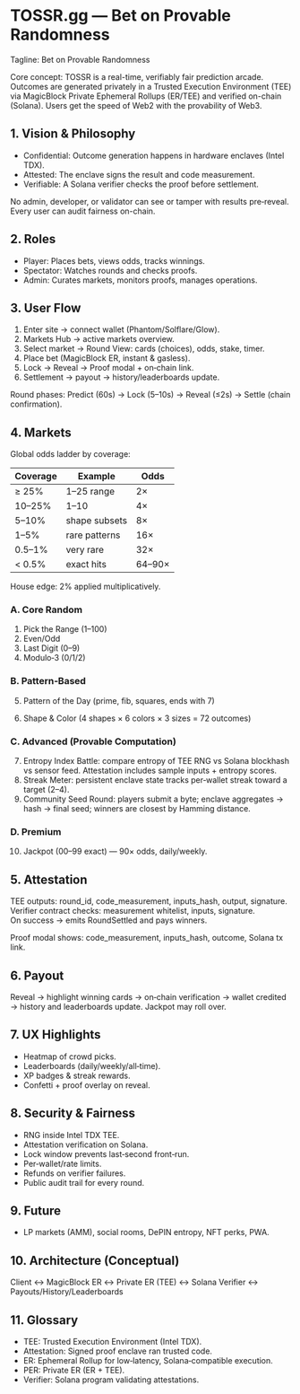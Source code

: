 # TOSSR.gg — Bet on Provable Randomness

Tagline: Bet on Provable Randomness

Core concept: TOSSR is a real-time, verifiably fair prediction arcade. Outcomes are generated privately in a Trusted Execution Environment (TEE) via MagicBlock Private Ephemeral Rollups (ER/TEE) and verified on-chain (Solana). Users get the speed of Web2 with the provability of Web3.

## 1. Vision & Philosophy

- Confidential: Outcome generation happens in hardware enclaves (Intel TDX).
- Attested: The enclave signs the result and code measurement.
- Verifiable: A Solana verifier checks the proof before settlement.

No admin, developer, or validator can see or tamper with results pre‑reveal. Every user can audit fairness on-chain.

## 2. Roles

- Player: Places bets, views odds, tracks winnings.
- Spectator: Watches rounds and checks proofs.
- Admin: Curates markets, monitors proofs, manages operations.

## 3. User Flow

1) Enter site → connect wallet (Phantom/Solflare/Glow).  
2) Markets Hub → active markets overview.  
3) Select market → Round View: cards (choices), odds, stake, timer.  
4) Place bet (MagicBlock ER, instant & gasless).  
5) Lock → Reveal → Proof modal + on‑chain link.  
6) Settlement → payout → history/leaderboards update.

Round phases: Predict (60s) → Lock (5–10s) → Reveal (≤2s) → Settle (chain confirmation).

## 4. Markets

Global odds ladder by coverage:

| Coverage | Example | Odds |
| --- | --- | --- |
| ≥ 25% | 1–25 range | 2× |
| 10–25% | 1–10 | 4× |
| 5–10% | shape subsets | 8× |
| 1–5% | rare patterns | 16× |
| 0.5–1% | very rare | 32× |
| < 0.5% | exact hits | 64–90× |

House edge: 2% applied multiplicatively.

### A. Core Random

1) Pick the Range (1–100)  
2) Even/Odd  
3) Last Digit (0–9)  
4) Modulo‑3 (0/1/2)

### B. Pattern‑Based

5) Pattern of the Day (prime, fib, squares, ends with 7)

6) Shape & Color (4 shapes × 6 colors × 3 sizes = 72 outcomes)

### C. Advanced (Provable Computation)

7) Entropy Index Battle: compare entropy of TEE RNG vs Solana blockhash vs sensor feed. Attestation includes sample inputs + entropy scores.  
8) Streak Meter: persistent enclave state tracks per‑wallet streak toward a target (2–4).  
9) Community Seed Round: players submit a byte; enclave aggregates → hash → final seed; winners are closest by Hamming distance.

### D. Premium

10) Jackpot (00–99 exact) — 90× odds, daily/weekly.

## 5. Attestation

TEE outputs: round_id, code_measurement, inputs_hash, output, signature.  
Verifier contract checks: measurement whitelist, inputs, signature.  
On success → emits RoundSettled and pays winners.

Proof modal shows: code_measurement, inputs_hash, outcome, Solana tx link.

## 6. Payout

Reveal → highlight winning cards → on‑chain verification → wallet credited → history and leaderboards update. Jackpot may roll over.

## 7. UX Highlights

- Heatmap of crowd picks.
- Leaderboards (daily/weekly/all‑time).
- XP badges & streak rewards.
- Confetti + proof overlay on reveal.

## 8. Security & Fairness

- RNG inside Intel TDX TEE.  
- Attestation verification on Solana.  
- Lock window prevents last‑second front‑run.  
- Per‑wallet/rate limits.  
- Refunds on verifier failures.  
- Public audit trail for every round.

## 9. Future

- LP markets (AMM), social rooms, DePIN entropy, NFT perks, PWA.

## 10. Architecture (Conceptual)

Client ↔ MagicBlock ER ↔ Private ER (TEE) ↔ Solana Verifier ↔ Payouts/History/Leaderboards

## 11. Glossary

- TEE: Trusted Execution Environment (Intel TDX).  
- Attestation: Signed proof enclave ran trusted code.  
- ER: Ephemeral Rollup for low‑latency, Solana‑compatible execution.  
- PER: Private ER (ER + TEE).  
- Verifier: Solana program validating attestations.


